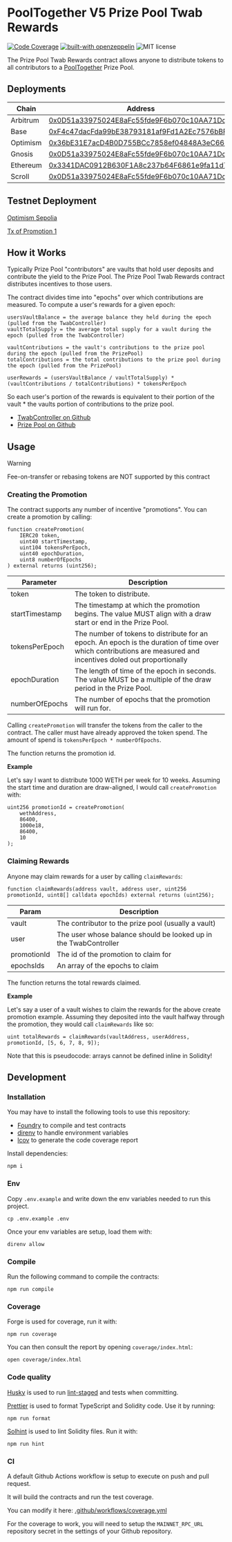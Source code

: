 # PoolTogether V5 Prize Pool Twab Rewards

[![Code Coverage](https://github.com/generationsoftware/pt-v5-prize-pool-twab-rewards/actions/workflows/coverage.yml/badge.svg)](https://github.com/generationsoftware/pt-v5-prize-pool-twab-rewards/actions/workflows/coverage.yml)
[![built-with openzeppelin](https://img.shields.io/badge/built%20with-OpenZeppelin-3677FF)](https://docs.openzeppelin.com/)
![MIT license](https://img.shields.io/badge/license-MIT-blue)

The Prize Pool Twab Rewards contract allows anyone to distribute tokens to all contributors to a [PoolTogether](https://pooltogether.com/) Prize Pool.

## Deployments

| Chain | Address |
| ---- | ---- |
| Arbitrum | [0x0D51a33975024E8aFc55fde9F6b070c10AA71Dd9](https://arbiscan.io/address/0x0D51a33975024E8aFc55fde9F6b070c10AA71Dd9) |
| Base | [0xF4c47dacFda99bE38793181af9Fd1A2Ec7576bBF](https://basescan.org/address/0xF4c47dacFda99bE38793181af9Fd1A2Ec7576bBF) |
| Optimism | [0x36bE31E7acD4B0D755BCc7858ef04848A3eC66c6](https://optimistic.etherscan.io/address/0x36bE31E7acD4B0D755BCc7858ef04848A3eC66c6) |
| Gnosis | [0x0D51a33975024E8aFc55fde9F6b070c10AA71Dd9](https://gnosisscan.io/address/0x0D51a33975024E8aFc55fde9F6b070c10AA71Dd9) |
| Ethereum | [0x3341DAC0912B630F1A8c237b64F6861e9fa11d79](https://etherscan.io/address/0x3341DAC0912B630F1A8c237b64F6861e9fa11d79) |
| Scroll | [0x0D51a33975024E8aFc55fde9F6b070c10AA71Dd9](https://scrollscan.com/address/0x0D51a33975024E8aFc55fde9F6b070c10AA71Dd9) |

## Testnet Deployment

[Optimism Sepolia](https://sepolia-optimism.etherscan.io/address/0x1B7070eb6f871ba0d77470918502F8D788978FA3)

[Tx of Promotion 1](https://sepolia-optimism.etherscan.io/tx/0xed98c647d8f40fb8647b42fed0380a8d66dcdd67b9a3631a6e8f2cfc636752f7)

## How it Works

Typically Prize Pool "contributors" are vaults that hold user deposits and contribute the yield to the Prize Pool. The Prize Pool Twab Rewards contract distributes incentives to those users.

The contract divides time into "epochs" over which contributions are measured. To compute a user's rewards for a given epoch:

```
usersVaultBalance = the average balance they held during the epoch (pulled from the TwabController)
vaultTotalSupply = the average total supply for a vault during the epoch (pulled from the TwabController)

vaultContributions = the vault's contributions to the prize pool during the epoch (pulled from the PrizePool)
totalContributions = the total contributions to the prize pool during the epoch (pulled from the PrizePool)

userRewards = (usersVaultBalance / vaultTotalSupply) * (vaultContributions / totalContributions) * tokensPerEpoch
```

So each user's portion of the rewards is equivalent to their portion of the vault * the vaults portion of contributions to the prize pool.

- [TwabController on Github](https://github.com/GenerationSoftware/pt-v5-twab-controller)
- [Prize Pool on Github](https://github.com/GenerationSoftware/pt-v5-prize-pool)

## Usage

> [!WARNING]
> Fee-on-transfer or rebasing tokens are NOT supported by this contract

### Creating the Promotion

The contract supports any number of incentive "promotions". You can create a promotion by calling:

```
function createPromotion(
    IERC20 token,
    uint40 startTimestamp,
    uint104 tokensPerEpoch,
    uint40 epochDuration,
    uint8 numberOfEpochs
) external returns (uint256);
```

| Parameter | Description |
| ---- | ----- |
| token | The token to distribute. |
| startTimestamp | The timestamp at which the promotion begins. The value MUST align with a draw start or end in the Prize Pool. |
| tokensPerEpoch | The number of tokens to distribute for an epoch. An epoch is the duration of time over which contributions are measured and incentives doled out proportionally |
| epochDuration | The length of time of the epoch in seconds. The value MUST be a multiple of the draw period in the Prize Pool. |
| numberOfEpochs | The number of epochs that the promotion will run for. |

Calling `createPromotion` will transfer the tokens from the caller to the contract. The caller must have already approved the token spend. The amount of spend is `tokensPerEpoch * numberOfEpochs`.

The function returns the promotion id.

**Example**

Let's say I want to distribute 1000 WETH per week for 10 weeks. Assuming the start time and duration are draw-aligned, I would call `createPromotion` with:

```
uint256 promotionId = createPromotion(
    wethAddress,
    86400,
    1000e18,
    86400,
    10
);
```

### Claiming Rewards

Anyone may claim rewards for a user by calling `claimRewards`:

```
function claimRewards(address vault, address user, uint256 promotionId, uint8[] calldata epochIds) external returns (uint256);
```

| Param | Description |
| --- | --- |
| vault | The contributor to the prize pool (usually a vault) |
| user | The user whose balance should be looked up in the TwabController |
| promotionId | The id of the promotion to claim for |
| epochsIds | An array of the epochs to claim |

The function returns the total rewards claimed.

**Example**

Let's say a user of a vault wishes to claim the rewards for the above create promotion example.  Assuming they deposited into the vault halfway through the promotion, they would call `claimRewards` like so:

```
uint totalRewards = claimRewards(vaultAddress, userAddress, promotionId, [5, 6, 7, 8, 9]);
```

Note that this is pseudocode: arrays cannot be defined inline in Solidity!


## Development

### Installation

You may have to install the following tools to use this repository:

- [Foundry](https://github.com/foundry-rs/foundry) to compile and test contracts
- [direnv](https://direnv.net/) to handle environment variables
- [lcov](https://github.com/linux-test-project/lcov) to generate the code coverage report

Install dependencies:

```
npm i
```

### Env

Copy `.env.example` and write down the env variables needed to run this project.

```
cp .env.example .env
```

Once your env variables are setup, load them with:

```
direnv allow
```

### Compile

Run the following command to compile the contracts:

```
npm run compile
```

### Coverage

Forge is used for coverage, run it with:

```
npm run coverage
```

You can then consult the report by opening `coverage/index.html`:

```
open coverage/index.html
```

### Code quality

[Husky](https://typicode.github.io/husky/#/) is used to run [lint-staged](https://github.com/okonet/lint-staged) and tests when committing.

[Prettier](https://prettier.io) is used to format TypeScript and Solidity code. Use it by running:

```
npm run format
```

[Solhint](https://protofire.github.io/solhint/) is used to lint Solidity files. Run it with:

```
npm run hint
```

### CI

A default Github Actions workflow is setup to execute on push and pull request.

It will build the contracts and run the test coverage.

You can modify it here: [.github/workflows/coverage.yml](.github/workflows/coverage.yml)

For the coverage to work, you will need to setup the `MAINNET_RPC_URL` repository secret in the settings of your Github repository.
